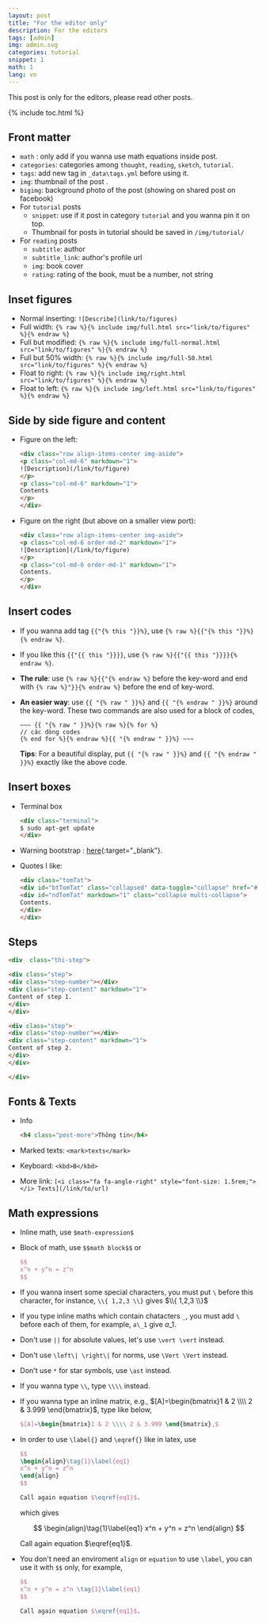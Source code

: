 ```yaml
---
layout: post
title: "For the editor only"
description: For the editors
tags: [admin]
img: admin.svg
categories: tutorial
snippet: 1
math: 1
lang: vn
---
```


This post is only for the editors, please read other posts.

{% include toc.html %}

## Front matter

- `math` : only add if you wanna use math equations inside post.
- `categories`: categories among `thought`, `reading`, `sketch`, `tutorial`.
- `tags`: add new tag in `_data\tags.yml` before using it.
- `img`: thumbnail of the post .
- `bigimg`: background photo of the post (showing on shared post on facebook)
- For `tutorial` posts
	- `snippet`: use if it post in category `tutorial` and you wanna pin it on top.
	- Thumbnail for posts in tutorial should be saved in `/img/tutorial/`
- For `reading` posts
	- `subtitle`: author
	- `subtitle_link`: author's profile url
	- `img`: book cover
	- `rating`: rating of the book, must be a number, not string

## Inset figures

- Normal inserting: `![Describe](link/to/figures)`
- Full width: `{% raw %}{% include img/full.html src="link/to/figures" %}{% endraw %}`
- Full but modified: `{% raw %}{% include img/full-normal.html src="link/to/figures" %}{% endraw %}`
- Full but 50% width: `{% raw %}{% include img/full-50.html src="link/to/figures" %}{% endraw %}`
- Float to right: `{% raw %}{% include img/right.html src="link/to/figures" %}{% endraw %}`
- Float to left: `{% raw %}{% include img/left.html src="link/to/figures" %}{% endraw %}`


## Side by side figure and content

- Figure on the left:

	~~~ html
	<div class="row align-items-center img-aside">
	<p class="col-md-6" markdown="1">
	![Description](/link/to/figure)
	</p>
	<p class="col-md-6" markdown="1">
	Contents
	</p>
	</div>
	~~~

- Figure on the right (but above on a smaller view port):

	~~~ html
	<div class="row align-items-center img-aside">
	<p class="col-md-6 order-md-2" markdown="1">
	![Description](/link/to/figure)
	</p>
	<p class="col-md-6 order-md-1" markdown="1">
	Contents.
	</p>
	</div>
	~~~

## Insert codes

- If you wanna add tag `{{"{% this "}}%}`, use `{% raw %}{{"{% this "}}%}{% endraw %}`.
- If you like this `{{"{{ this "}}}}`, use `{% raw %}{{"{{ this "}}}}{% endraw %}`.
- **The rule**: use `{% raw %}{{"{% endraw %}` before the key-word and end with `{% raw %}"}}{% endraw %}` before the end of key-word.
- **An easier way**: use `{{ "{% raw " }}%}` and `{{ "{% endraw " }}%}` around the key-word. These two commands are also used for a block of codes, 

	~~~
	~~~ {{ "{% raw " }}%}{% raw %}{% for %}
	// các dòng codes
	{% end for %}{% endraw %}{{ "{% endraw " }}%} ~~~
	~~~

	**Tips**: For a beautiful display, put `{{ "{% raw " }}%}` and `{{ "{% endraw " }}%}` exactly like the above code.

## Insert boxes

- Terminal box

	~~~ html
	<div class="terminal">
	$ sudo apt-get update
	</div>
	~~~

- Warning bootstrap : [here](https://getbootstrap.com/docs/4.1/components/alerts/){:target="_blank"}.

- Quotes I like:

	~~~ html
	<div class="tomTat">
	<div id="btTomTat" class="collapsed" data-toggle="collapse" href="#ndTomTat"><span>Những đoạn tôi thích</span></div>
	<div id="ndTomTat" markdown="1" class="collapse multi-collapse">
	Contents.
	</div>
	</div>
	~~~

## Steps

~~~ html
<div  class="thi-step">

<div class="step">
<div class="step-number"></div>
<div class="step-content" markdown="1">
Content of step 1.
</div>
</div>

<div class="step">
<div class="step-number"></div>
<div class="step-content" markdown="1">
Content of step 2.
</div>
</div>

</div>
~~~

## Fonts & Texts

- Info

	~~~ html
	<h4 class="post-more">Thông tin</h4>
	~~~

- Marked texts: `<mark>texts</mark>`
- Keyboard: `<kbd>B</kbd>`
- More link: `[<i class="fa fa-angle-right" style="font-size: 1.5rem;"></i> Texts](/link/to/url)`

## Math expressions

- Inline math, use `$math-expression$`
- Block of math, use `$$math block$$` or 

	~~~ latex
	$$
	x^n + y^n = z^n
	$$
	~~~

- If you wanna insert some special characters, you must put `\` before this character, for instance, `\\{ 1,2,3 \\}` gives $\\{ 1,2,3 \\}$
- If you type inline maths which contain chatacters `_`, you must add `\` before each of them, for example, `a\_1` give $a\_1$.
- Don't use `||` for absolute values, let's use `\vert \vert` instead.
- Don't use `\left\| \right\|` for norms, use `\Vert \Vert` instead.
- Don't use `*` for star symbols, use `\ast` instead.
- If you wanna type `\\`, type `\\\\` instead.
- If you wanna type an inline matrix, e.g., $[A]=\begin{bmatrix}1 & 2 \\\\ 2 & 3.999 \end{bmatrix}$, type like below,

	~~~ latex
	$[A]=\begin{bmatrix}1 & 2 \\\\ 2 & 3.999 \end{bmatrix},$
	~~~

- In order to use `\label{}` and `\eqref{}` like in latex, use

	~~~ latex
	$$
	\begin{align}\tag{1}\label{eq1}
	x^n + y^n = z^n
	\end{align}
	$$
	
	Call again equation $\eqref{eq1}$.
	~~~

	which gives

	$$
	\begin{align}\tag{1}\label{eq1}
	x^n + y^n = z^n
	\end{align}
	$$

	Call again equation $\eqref{eq1}$.

- You don't need an enviroment `align` or `equation` to use `\label`, you can use it with `$$` only, for example,

	~~~ latex
	$$
	x^n + y^n = z^n \tag{1}\label{eq1}
	$$
	
	Call again equation $\eqref{eq1}$.
	~~~
